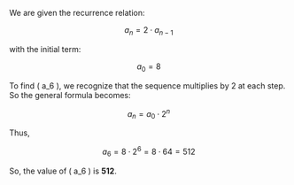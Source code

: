 We are given the recurrence relation:

$$
a_n = 2 \cdot a_{n-1}
$$

with the initial term:

$$
a_0 = 8
$$

To find \( a_6 \), we recognize that the sequence multiplies by 2 at each step. So the general formula becomes:

$$
a_n = a_0 \cdot 2^n
$$

Thus,

$$
a_6 = 8 \cdot 2^6 = 8 \cdot 64 = 512
$$

So, the value of \( a_6 \) is **512**.
